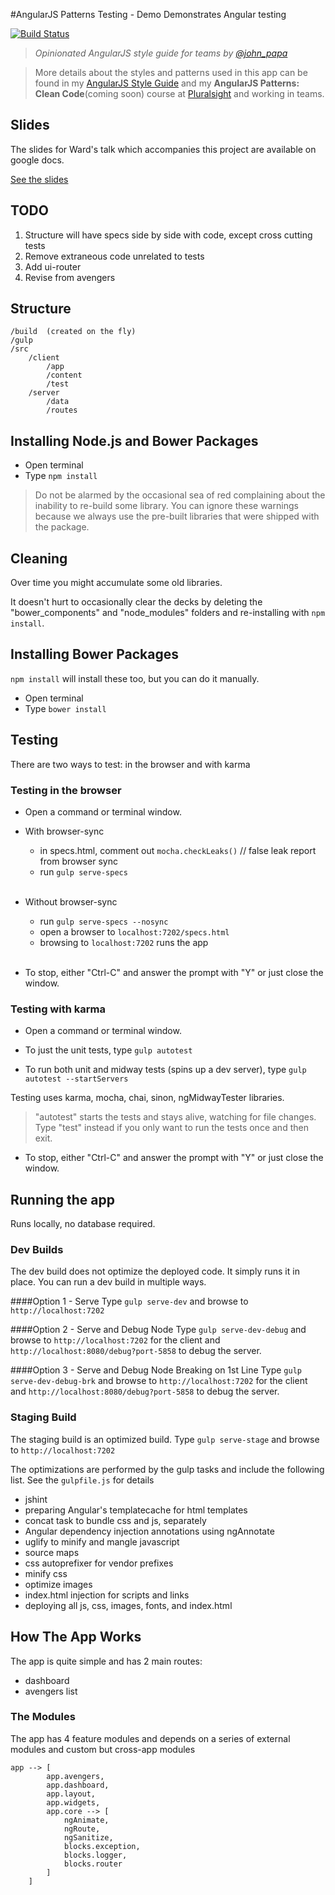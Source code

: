 #AngularJS Patterns Testing - Demo
Demonstrates Angular testing

[![Build Status](https://travis-ci.org/johnpapa/ng-patterns-testing.svg?branch=master)](https://travis-ci.org/johnpapa/ng-patterns-testing)

>*Opinionated AngularJS style guide for teams by [@john_papa](//twitter.com/john_papa)*

>More details about the styles and patterns used in this app can be found in my [AngularJS Style Guide](https://github.com/johnpapa/angularjs-styleguide) and my **AngularJS Patterns: Clean Code**(coming soon) course at [Pluralsight](http://pluralsight.com/training/Authors/Details/john-papa) and working in teams.
> 
## Slides

The slides for Ward's talk which accompanies this project are available on google docs.

[See the slides](https://docs.google.com/presentation/d/137lgLMtflW3q4SBKrrjVgiuSAi6GC19T4mNVox-4kV8/present)

## TODO
1. Structure will have specs side by side with code, except cross cutting tests
2. Remove extraneous code unrelated to tests
3. Add ui-router
4. Revise from avengers

## Structure
	/build 	(created on the fly)
	/gulp	
	/src
		/client
			/app
			/content
			/test
		/server
			/data
			/routes
	

## Installing Node.js and Bower Packages
- Open terminal
- Type `npm install`

>Do not be alarmed by the occasional sea of red complaining about
the inability to re-build some library. You can ignore these warnings
because we always use the pre-built libraries that were shipped with
the package.

## Cleaning 
Over time you might accumulate some old libraries.

It doesn't hurt to occasionally clear the decks by deleting the
"bower\_components" and "node\_modules" folders and re-installing
with `npm install`.

## Installing Bower Packages
`npm install` will install these too, but you can do it manually.
- Open terminal
- Type `bower install`


## Testing
There are two ways to test: in the browser and with karma

### Testing in the browser

* Open a command or terminal window.

* With browser-sync 
    * in specs.html, comment out `mocha.checkLeaks()` // false leak report from browser sync
    * run `gulp serve-specs`<br/><br/>

* Without browser-sync 
    * run `gulp serve-specs --nosync`
	* open a browser to `localhost:7202/specs.html`
	* browsing to `localhost:7202` runs the app<br/><br/>

* To stop, either "Ctrl-C" and answer the prompt with "Y" or just close the window.

### Testing with karma
* Open a command or terminal window.

* To just the unit tests, type `gulp autotest` 

* To run both unit and midway tests (spins up a dev server), type `gulp autotest --startServers`

Testing uses karma, mocha, chai, sinon, ngMidwayTester libraries.

>"autotest" starts the tests and stays alive, watching for file changes. Type "test" instead if you only want to run the tests once and then exit.

* To stop, either "Ctrl-C" and answer the prompt with "Y" or just close the window.

## Running the app
Runs locally, no database required.

### Dev Builds
The dev build does not optimize the deployed code. It simply runs it in place. You can run a dev build in multiple ways.

####Option 1 - Serve
Type `gulp serve-dev` and browse to `http://localhost:7202`

####Option 2 - Serve and Debug Node
Type `gulp serve-dev-debug` and browse to `http://localhost:7202` for the client and `http://localhost:8080/debug?port-5858` to debug the server.

####Option 3 - Serve and Debug Node Breaking on 1st Line
Type `gulp serve-dev-debug-brk` and browse to `http://localhost:7202` for the client and `http://localhost:8080/debug?port-5858` to debug the server.

### Staging Build
The staging build is an optimized build. Type `gulp serve-stage` and browse to `http://localhost:7202`

The optimizations are performed by the gulp tasks and include the following list. See the `gulpfile.js` for details

- jshint
- preparing Angular's templatecache for html templates
- concat task to bundle css and js, separately
- Angular dependency injection annotations using ngAnnotate
- uglify to minify and mangle javascript
- source maps
- css autoprefixer for vendor prefixes
- minify css
- optimize images
- index.html injection for scripts and links
- deploying all js, css, images, fonts, and index.html

## How The App Works
The app is quite simple and has 2 main routes:
- dashboard
- avengers list

### The Modules
The app has 4 feature modules and depends on a series of external modules and custom but cross-app modules

	app --> [
	        app.avengers,
	        app.dashboard,
	        app.layout,
	        app.widgets,
			app.core --> [
				ngAnimate,
				ngRoute,
				ngSanitize,
				blocks.exception,
				blocks.logger,
				blocks.router
			]
	    ]


